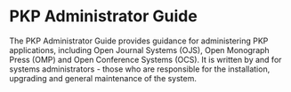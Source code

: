 # PKP Administrator Guide

The PKP Administrator Guide provides guidance for administering PKP applications, including Open Journal Systems \(OJS\), Open Monograph Press \(OMP\) and Open Conference Systems \(OCS\). It is written by and for systems administrators - those who are responsible for the installation, upgrading and general maintenance of the system.
